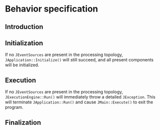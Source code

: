 
# Behavior specification

## Introduction

## Initialization
If no `JEventSources` are present in the processing topology, `JApplication::Initialize()` will still succeed, and all present components will be initialized.

## Execution
If no `JEventSources` are present in the processing topology, `JExecutionEngine::Run()` will immediately throw a detailed `JException`. This will terminate `JApplication::Run()` and cause `JMain::Execute()` to exit the program.


## Finalization



